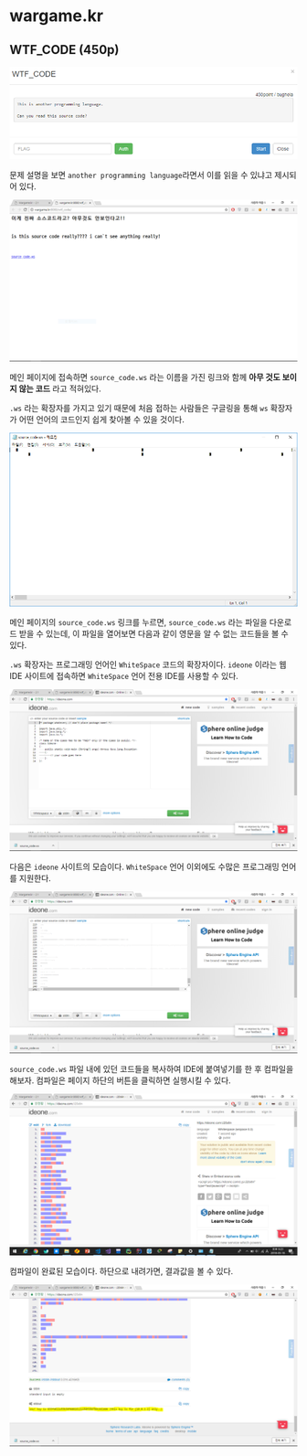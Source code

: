 # wargame.kr

## WTF_CODE (450p)

![Image](https://github.com/JaehunYoon/wargame.kr/blob/master/Image/05%20WTF_CODE/01%20TItle.PNG)

문제 설명을 보면 `another programming language`라면서 이를 읽을 수 있냐고 제시되어 있다.

![Image](https://github.com/JaehunYoon/wargame.kr/blob/master/Image/05%20WTF_CODE/02%20index%20page.PNG)

메인 페이지에 접속하면 `source_code.ws` 라는 이름을 가진 링크와 함께 **아무 것도 보이지 않는 코드** 라고 적혀있다.

`.ws` 라는 확장자를 가지고 있기 때문에 처음 접하는 사람들은 구글링을 통해 `ws` 확장자가 어떤 언어의 코드인지 쉽게 찾아볼 수 있을 것이다.

![Image](https://github.com/JaehunYoon/wargame.kr/blob/master/Image/05%20WTF_CODE/03%20source_code_ws.PNG)

메인 페이지의 `source_code.ws` 링크를 누르면, `source_code.ws` 라는 파일을 다운로드 받을 수 있는데, 이 파일을 열어보면 다음과 같이 영문을 알 수 없는 코드들을 볼 수 있다. 

`.ws` 확장자는 프로그래밍 언어인 `WhiteSpace` 코드의 확장자이다. `ideone` 이라는 웹 IDE 사이트에 접속하면 `WhiteSpace` 언어 전용 IDE를 사용할 수 있다. 

![Image](https://github.com/JaehunYoon/wargame.kr/blob/master/Image/05%20WTF_CODE/04%20ideone.PNG)

다음은 `ideone` 사이트의 모습이다. `WhiteSpace` 언어 이외에도 수많은 프로그래밍 언어를 지원한다.

![Image](https://github.com/JaehunYoon/wargame.kr/blob/master/Image/05%20WTF_CODE/05%20add%20ws%20code.PNG)

`source_code.ws` 파일 내에 있던 코드들을 복사하여 IDE에 붙여넣기를 한 후 컴파일을 해보자. 컴파일은 페이지 하단의 버튼을 클릭하면 실행시킬 수 있다.

![Image](https://github.com/JaehunYoon/wargame.kr/blob/master/Image/05%20WTF_CODE/06%20encode%201.PNG)

컴파일이 완료된 모습이다. 하단으로 내려가면, 결과값을 볼 수 있다.

![Image](https://github.com/JaehunYoon/wargame.kr/blob/master/Image/05%20WTF_CODE/07%20flag.PNG)
